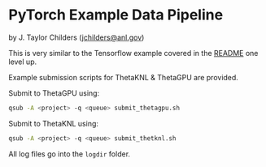 # PyTorch Example Data Pipeline
by J. Taylor Childers (jchilders@anl.gov)

This is very similar to the Tensorflow example covered in the [README](../README.md) one level up.

Example submission scripts for ThetaKNL & ThetaGPU are provided.

Submit to ThetaGPU using:
```bash
qsub -A <project> -q <queue> submit_thetagpu.sh
```

Submit to ThetaKNL using:
```bash
qsub -A <project> -q <queue> submit_thetknl.sh
```

All log files go into the `logdir` folder.
